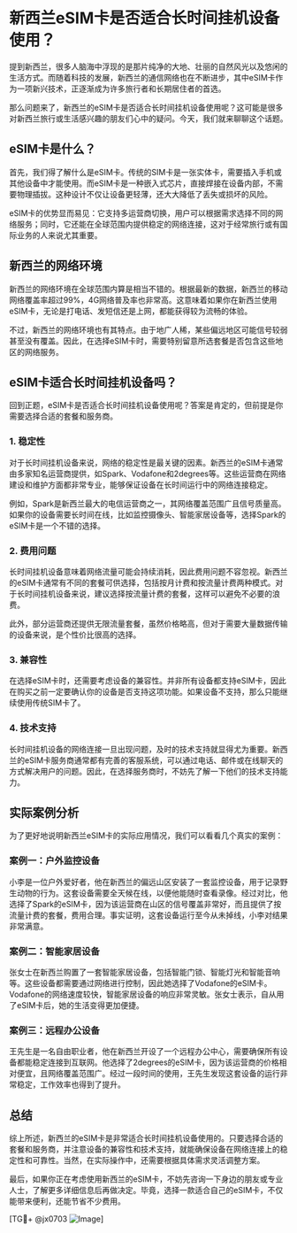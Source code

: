 # 新西兰eSIM卡是否适合长时间挂机设备使用？

提到新西兰，很多人脑海中浮现的是那片纯净的大地、壮丽的自然风光以及悠闲的生活方式。而随着科技的发展，新西兰的通信网络也在不断进步，其中eSIM卡作为一项新兴技术，正逐渐成为许多旅行者和长期居住者的首选。

那么问题来了，新西兰的eSIM卡是否适合长时间挂机设备使用呢？这可能是很多对新西兰旅行或生活感兴趣的朋友们心中的疑问。今天，我们就来聊聊这个话题。

## eSIM卡是什么？

首先，我们得了解什么是eSIM卡。传统的SIM卡是一张实体卡，需要插入手机或其他设备中才能使用。而eSIM卡是一种嵌入式芯片，直接焊接在设备内部，不需要物理插拔。这种设计不仅让设备更轻薄，还大大降低了丢失或损坏的风险。

eSIM卡的优势显而易见：它支持多运营商切换，用户可以根据需求选择不同的网络服务；同时，它还能在全球范围内提供稳定的网络连接，这对于经常旅行或有国际业务的人来说尤其重要。

## 新西兰的网络环境

新西兰的网络环境在全球范围内算是相当不错的。根据最新的数据，新西兰的移动网络覆盖率超过99%，4G网络普及率也非常高。这意味着如果你在新西兰使用eSIM卡，无论是打电话、发短信还是上网，都能获得较为流畅的体验。

不过，新西兰的网络环境也有其特点。由于地广人稀，某些偏远地区可能信号较弱甚至没有覆盖。因此，在选择eSIM卡时，需要特别留意所选套餐是否包含这些地区的网络服务。

## eSIM卡适合长时间挂机设备吗？

回到正题，eSIM卡是否适合长时间挂机设备使用呢？答案是肯定的，但前提是你需要选择合适的套餐和服务商。

### 1. **稳定性**

对于长时间挂机设备来说，网络的稳定性是最关键的因素。新西兰的eSIM卡通常由多家知名运营商提供，如Spark、Vodafone和2degrees等。这些运营商在网络建设和维护方面都非常专业，能够保证设备在长时间运行中的网络连接稳定。

例如，Spark是新西兰最大的电信运营商之一，其网络覆盖范围广且信号质量高。如果你的设备需要长时间在线，比如监控摄像头、智能家居设备等，选择Spark的eSIM卡是一个不错的选择。

### 2. **费用问题**

长时间挂机设备意味着网络流量可能会持续消耗，因此费用问题不容忽视。新西兰的eSIM卡通常有不同的套餐可供选择，包括按月计费和按流量计费两种模式。对于长时间挂机设备来说，建议选择按流量计费的套餐，这样可以避免不必要的浪费。

此外，部分运营商还提供无限流量套餐，虽然价格略高，但对于需要大量数据传输的设备来说，是个性价比很高的选择。

### 3. **兼容性**

在选择eSIM卡时，还需要考虑设备的兼容性。并非所有设备都支持eSIM卡，因此在购买之前一定要确认你的设备是否支持这项功能。如果设备不支持，那么只能继续使用传统SIM卡了。

### 4. **技术支持**

长时间挂机设备的网络连接一旦出现问题，及时的技术支持就显得尤为重要。新西兰的eSIM卡服务商通常都有完善的客服系统，可以通过电话、邮件或在线聊天的方式解决用户的问题。因此，在选择服务商时，不妨先了解一下他们的技术支持能力。

## 实际案例分析

为了更好地说明新西兰eSIM卡的实际应用情况，我们可以看看几个真实的案例：

### 案例一：户外监控设备

小李是一位户外爱好者，他在新西兰的偏远山区安装了一套监控设备，用于记录野生动物的行为。这套设备需要全天候在线，以便他能随时查看录像。经过对比，他选择了Spark的eSIM卡，因为该运营商在山区的信号覆盖非常好，而且提供了按流量计费的套餐，费用合理。事实证明，这套设备运行至今从未掉线，小李对结果非常满意。

### 案例二：智能家居设备

张女士在新西兰购置了一套智能家居设备，包括智能门锁、智能灯光和智能音响等。这些设备都需要通过网络进行控制，因此她选择了Vodafone的eSIM卡。Vodafone的网络速度较快，智能家居设备的响应非常灵敏。张女士表示，自从用了eSIM卡后，她的生活变得更加便捷。

### 案例三：远程办公设备

王先生是一名自由职业者，他在新西兰开设了一个远程办公中心，需要确保所有设备都能稳定连接到互联网。他选择了2degrees的eSIM卡，因为该运营商的价格相对便宜，且网络覆盖范围广。经过一段时间的使用，王先生发现这套设备的运行非常稳定，工作效率也得到了提升。

## 总结

综上所述，新西兰的eSIM卡是非常适合长时间挂机设备使用的。只要选择合适的套餐和服务商，并注意设备的兼容性和技术支持，就能确保设备在网络连接上的稳定性和可靠性。当然，在实际操作中，还需要根据具体需求灵活调整方案。

最后，如果你正在考虑使用新西兰的eSIM卡，不妨先咨询一下身边的朋友或专业人士，了解更多详细信息后再做决定。毕竟，选择一款适合自己的eSIM卡，不仅能带来便利，还能节省不少费用。

[TG💪+ @jx0703 ![Image](https://github.com/user-attachments/assets/dbca1d08-cadb-493c-b0ec-ad6f7a83f270)]